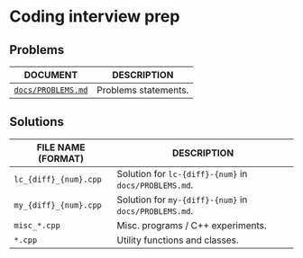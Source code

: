 # Coding interview prep

## Problems

| DOCUMENT | DESCRIPTION |
| -------- | ----------- |
| [`docs/PROBLEMS.md`](/docs/PROBLEMS.md) | Problems statements. |

## Solutions

| FILE NAME (FORMAT) | DESCRIPTION |
| ------------------ | ----------- |
| `lc_{diff}_{num}.cpp` | Solution for `lc-{diff}-{num}` in `docs/PROBLEMS.md`. |
| `my_{diff}_{num}.cpp` | Solution for `my-{diff}-{num}` in `docs/PROBLEMS.md`. |
| `misc_*.cpp` | Misc. programs / C++ experiments. |
| `*.cpp` | Utility functions and classes. |

